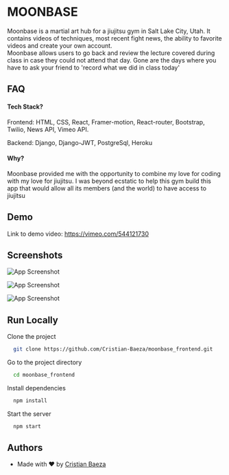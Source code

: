 
# MOONBASE

Moonbase is a martial art hub for a jiujitsu gym in Salt Lake City, Utah. It contains videos of techniques, most recent fight news, the ability to favorite videos and create your own account.  
Moonbase allows users to go back and review the lecture covered during class in case they could not attend that day.  Gone are the days where you have to ask your friend to 'record what we did in class today' 


## FAQ

#### Tech Stack?

Frontend: HTML, CSS, React, Framer-motion, React-router, Bootstrap, Twilio, News API, Vimeo API.  
  
Backend: Django, Django-JWT, PostgreSql, Heroku

#### Why?

Moonbase provided me with the opportunity to combine my love for coding with my love for jiujitsu. I was beyond ecstatic to help this gym build this app that would allow all its members (and the world) to have access to jiujitsu

  
## Demo

Link to demo video: https://vimeo.com/544121730

  
## Screenshots

![App Screenshot](https://ik.imagekit.io/0jty0e7po/Screen_Shot_2021-05-01_at_6.25.14_PM_KwHWSOEuxQ.png)

![App Screenshot](https://ik.imagekit.io/0jty0e7po/Screen_Shot_2021-05-01_at_6.25.42_PM_TwgOG_Rlk.png)

![App Screenshot](https://ik.imagekit.io/0jty0e7po/Screen_Shot_2021-05-01_at_6.24.11_PM_-qYz-Mg27.png)

  
## Run Locally

Clone the project

```bash
  git clone https://github.com/Cristian-Baeza/moonbase_frontend.git
```

Go to the project directory

```bash
  cd moonbase_frontend
```

Install dependencies

```bash
  npm install
```

Start the server

```bash
  npm start
```

  
## Authors

- Made with ❤️ by [Cristian Baeza](https://www.github.com/Cristian-Baeza)

  

